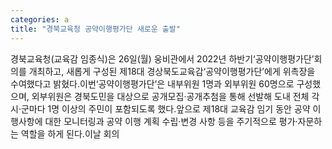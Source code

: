 ```yaml
---
categories: a
title: "경북교육청 공약이행평가단 새로운 출발"
---
```

경북교육청(교육감 임종식)은 26일(월) 웅비관에서 2022년 하반기‘공약이행평가단’회의를 개최하고, 새롭게 구성된 제18대 경상북도교육감‘공약이행평가단’에게 위촉장을 수여했다고 밝혔다.이번‘공약이행평가단’은 내부위원 1명과 외부위원 60명으로 구성했으며, 외부위원은 경북도민을 대상으로 공개모집·공개추첨을 통해 선발해 도내 전체 각 시·군마다 1명 이상의 주민이 포함되도록 했다.앞으로 제18대 교육감 임기 동안 공약 이행사항에 대한 모니터링과 공약 이행 계획 수립·변경 사항 등을 주기적으로 평가·자문하는 역할을 하게 된다.이날 회의